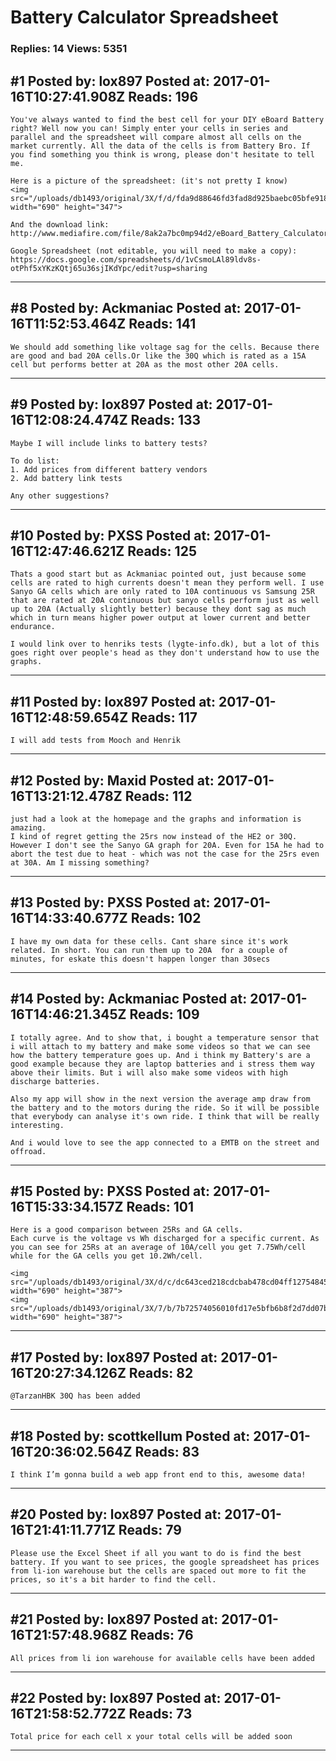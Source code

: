 # Battery Calculator Spreadsheet

### Replies: 14 Views: 5351

## \#1 Posted by: lox897 Posted at: 2017-01-16T10:27:41.908Z Reads: 196

```
You've always wanted to find the best cell for your DIY eBoard Battery right? Well now you can! Simply enter your cells in series and parallel and the spreadsheet will compare almost all cells on the market currently. All the data of the cells is from Battery Bro. If you find something you think is wrong, please don't hesitate to tell me.

Here is a picture of the spreadsheet: (it's not pretty I know)
<img src="/uploads/db1493/original/3X/f/d/fda9d88646fd3fad8d925baebc05bfe918998471.png" width="690" height="347">

And the download link:
http://www.mediafire.com/file/8ak2a7bc0mp94d2/eBoard_Battery_Calculator.xlsx

Google Spreadsheet (not editable, you will need to make a copy):
https://docs.google.com/spreadsheets/d/1vCsmoLAl89ldv8s-otPhf5xYKzKQtj65u36sjIKdYpc/edit?usp=sharing
```

---
## \#8 Posted by: Ackmaniac Posted at: 2017-01-16T11:52:53.464Z Reads: 141

```
We should add something like voltage sag for the cells. Because there are good and bad 20A cells.Or like the 30Q which is rated as a 15A cell but performs better at 20A as the most other 20A cells.
```

---
## \#9 Posted by: lox897 Posted at: 2017-01-16T12:08:24.474Z Reads: 133

```
Maybe I will include links to battery tests?

To do list:
1. Add prices from different battery vendors
2. Add battery link tests

Any other suggestions?
```

---
## \#10 Posted by: PXSS Posted at: 2017-01-16T12:47:46.621Z Reads: 125

```
Thats a good start but as Ackmaniac pointed out, just because some cells are rated to high currents doesn't mean they perform well. I use Sanyo GA cells which are only rated to 10A continuous vs Samsung 25R that are rated at 20A continuous but sanyo cells perform just as well up to 20A (Actually slightly better) because they dont sag as much which in turn means higher power output at lower current and better endurance. 

I would link over to henriks tests (lygte-info.dk), but a lot of this goes right over people's head as they don't understand how to use the graphs.
```

---
## \#11 Posted by: lox897 Posted at: 2017-01-16T12:48:59.654Z Reads: 117

```
I will add tests from Mooch and Henrik
```

---
## \#12 Posted by: Maxid Posted at: 2017-01-16T13:21:12.478Z Reads: 112

```
just had a look at the homepage and the graphs and information is amazing.
I kind of regret getting the 25rs now instead of the HE2 or 30Q.
However I don't see the Sanyo GA graph for 20A. Even for 15A he had to abort the test due to heat - which was not the case for the 25rs even at 30A. Am I missing something?
```

---
## \#13 Posted by: PXSS Posted at: 2017-01-16T14:33:40.677Z Reads: 102

```
I have my own data for these cells. Cant share since it's work related. In short. You can run them up to 20A  for a couple of minutes, for eskate this doesn't happen longer than 30secs
```

---
## \#14 Posted by: Ackmaniac Posted at: 2017-01-16T14:46:21.345Z Reads: 109

```
I totally agree. And to show that, i bought a temperature sensor that i will attach to my battery and make some videos so that we can see how the battery temperature goes up. And i think my Battery's are a good example because they are laptop batteries and i stress them way above their limits. But i will also make some videos with high discharge batteries.

Also my app will show in the next version the average amp draw from the battery and to the motors during the ride. So it will be possible that everybody can analyse it's own ride. I think that will be really interesting.

And i would love to see the app connected to a EMTB on the street and offroad.
```

---
## \#15 Posted by: PXSS Posted at: 2017-01-16T15:33:34.157Z Reads: 101

```
Here is a good comparison between 25Rs and GA cells. 
Each curve is the voltage vs Wh discharged for a specific current. As you can see for 25Rs at an average of 10A/cell you get 7.75Wh/cell while for the GA cells you get 10.2Wh/cell. 

<img src="/uploads/db1493/original/3X/d/c/dc643ced218cdcbab478cd04ff127548453651b8.PNG" width="690" height="387">
<img src="/uploads/db1493/original/3X/7/b/7b72574056010fd17e5bfb6b8f2d7dd07b220b52.PNG" width="690" height="387">
```

---
## \#17 Posted by: lox897 Posted at: 2017-01-16T20:27:34.126Z Reads: 82

```
@TarzanHBK 30Q has been added
```

---
## \#18 Posted by: scottkellum Posted at: 2017-01-16T20:36:02.564Z Reads: 83

```
I think I’m gonna build a web app front end to this, awesome data!
```

---
## \#20 Posted by: lox897 Posted at: 2017-01-16T21:41:11.771Z Reads: 79

```
Please use the Excel Sheet if all you want to do is find the best battery. If you want to see prices, the google spreadsheet has prices from li-ion warehouse but the cells are spaced out more to fit the prices, so it's a bit harder to find the cell.
```

---
## \#21 Posted by: lox897 Posted at: 2017-01-16T21:57:48.968Z Reads: 76

```
All prices from li ion warehouse for available cells have been added
```

---
## \#22 Posted by: lox897 Posted at: 2017-01-16T21:58:52.772Z Reads: 73

```
Total price for each cell x your total cells will be added soon
```

---
